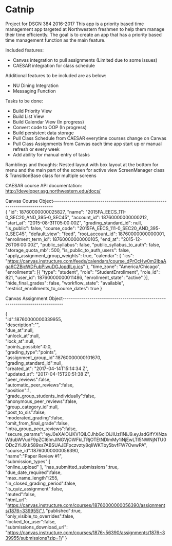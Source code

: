 # Catnip
Project for DSGN 384 2016-2017
This app is a priority based time management app targeted at Northwestern freshmen to help them manage their time efficiently.
The goal is to create an app that has a priority based time management function as the main feature.

Included features:
  - Canvas integration to pull assignments (Limited due to some issues)
  - CAESAR integration for class schedule

Additional features to be included are as below:
  - NU Dining Integration
  - Messaging Function

Tasks to be done:
  - Build Priority View
  - Build List View
  - Build Calendar View (In progress)
  - Convert code to OOP (In progress)
  - Build persistent data storage
  - Pull Class Schedule from CAESAR everytime courses change on Canvas
  - Pull Class Assignments from Canvas each time app start up or manual refresh or every week
  - Add ability for manual entry of tasks
  
  
Ramblings and thoughts:
	Nested layout with box layout at the bottom for menu and the main part of the screen for active view
	ScreenManager class & TransitionBase class for multiple screens
  
  
  CAESAR course API documentation: http://developer.asg.northwestern.edu/docs/

Canvas Course Object------------------------------------------------------------------------------    
 {
	"id": 18760000000025827,
	"name": "2015FA_EECS_111-0_SEC20_AND_395-0_SEC45",
	"account_id": 18760000000000212,
	"start_at": "2015-08-31T05:00:00Z",
	"grading_standard_id": null,
	"is_public": false,
	"course_code": "2015FA_EECS_111-0_SEC20_AND_395-0_SEC45",
	"default_view": "feed",
	"root_account_id": 18760000000000001,
	"enrollment_term_id": 18760000000000105,
	"end_at": "2015-12-26T06:00:00Z",
	"public_syllabus": false,
	"public_syllabus_to_auth": false,
	"storage_quota_mb": 500,
	"is_public_to_auth_users": false,
	"apply_assignment_group_weights": true,
	"calendar": {
		"ics": "https://canvas.instructure.com/feeds/calendars/course_dPrOcHw0m2IbaAga6CZBjcWDFubPiwuDGJopdILg.ics"
	},
	"time_zone": "America/Chicago",
	"enrollments": [{
		"type": "student",
		"role": "StudentEnrollment",
		"role_id": 821,
		"user_id": 18760000000011486,
		"enrollment_state": "active"
	}],
	"hide_final_grades": false,
	"workflow_state": "available",
	"restrict_enrollments_to_course_dates": true
}

Canvas Assignment Object------------------------------------------------------------------------------

  {\
  	"id\":18760000000339955,\
  	"description\":\"\",\
  	"due_at\":null,\
  	"unlock_at\":null,\
  	"lock_at\":null,\
  	"points_possible\":0.0,\
  	"grading_type\":\"points\",\
  	"assignment_group_id\":18760000000101670,\
  	"grading_standard_id\":null,\
  	"created_at\":      \"2017-04-14T15:14:34      Z\",\
  	"updated_at\":      \"2017-04-15T20:51:38      Z\",\
  	"peer_reviews\":false,\
  	"automatic_peer_reviews\":false,\
  	"position\":1,\
  	"grade_group_students_individually\":false,\
  	"anonymous_peer_reviews\":false,\
  	"group_category_id\":null,\
  	"post_to_sis\":false,\
  	"moderated_grading\":false,\
  	"omit_from_final_grade\":false,\
  	"intra_group_peer_reviews\":false,\
  	"secure_params\":\"eyJ0eXAiOiJKV1QiLCJhbGciOiJIUzI1NiJ9.eyJsdGlfYXNzaWdubWVudF9pZCI6ImJlNGVjOWFkLTRjOTEtNDlmMy1iNjEwLTI5NWNjNTU0ODc2YiJ9.k589xs7ABSUAJEFpczvzty8qIiWKTby5bvfFW7OwwPA\",\
  	"course_id\":18760000000056390,\
  	"name\":\"Paper Review #1\",\
  	"submission_types\":[  \
  	"online_upload\"
  ], \"has_submitted_submissions\":true,\
  "due_date_required\":false,\
  "max_name_length\":255,\
  "in_closed_grading_period\":false,\
  "is_quiz_assignment\":false,\
  "muted\":false,\
  "html_url\":      \"https://canvas.instructure.com/courses/18760000000056390/assignments/1876~339955\",\
  "published\":true,\
  "only_visible_to_overrides\":false,\
  "locked_for_user\":false,\
  "submissions_download_url\":      \"https://canvas.instructure.com/courses/1876~56390/assignments/1876~339955/submissions?zip=1\"
  }


